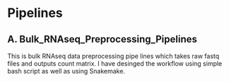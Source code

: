 # Pipelines

 ## A. Bulk_RNAseq_Preprocessing_Pipelines
This is bulk RNAseq data preprocessing pipe lines which takes raw fastq files and outputs count matrix.
I have desinged the workflow using simple bash script as well as using Snakemake.
